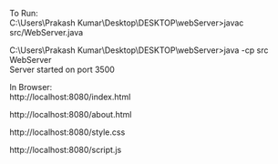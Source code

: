 To Run:  
C:\Users\Prakash Kumar\Desktop\DESKTOP\webServer>javac src/WebServer.java  

C:\Users\Prakash Kumar\Desktop\DESKTOP\webServer>java -cp src WebServer  
Server started on port 3500

In Browser:   
http://localhost:8080/index.html

http://localhost:8080/about.html

http://localhost:8080/style.css

http://localhost:8080/script.js
